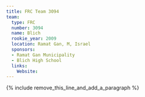 ```yaml
---
title: FRC Team 3094
team:
  type: FRC
  number: 3094
  name: Blich
  rookie_year: 2009
  location: Ramat Gan, M, Israel
  sponsors:
  - Ramat Gan Municipality
  - Blich High School
  links:
    Website:
---
```


{% include remove_this_line_and_add_a_paragraph %}